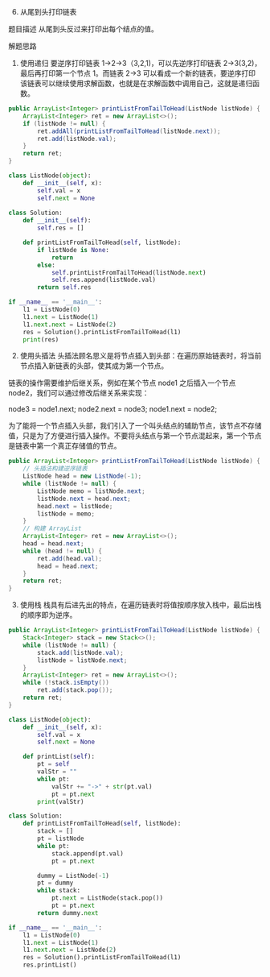 6. 从尾到头打印链表

题目描述
从尾到头反过来打印出每个结点的值。


解题思路
1. 使用递归
要逆序打印链表 1->2->3（3,2,1)，可以先逆序打印链表 2->3(3,2)，最后再打印第一个节点 1。而链表 2->3 可以看成一个新的链表，要逆序打印该链表可以继续使用求解函数，也就是在求解函数中调用自己，这就是递归函数。


```java
public ArrayList<Integer> printListFromTailToHead(ListNode listNode) {
    ArrayList<Integer> ret = new ArrayList<>();
    if (listNode != null) {
        ret.addAll(printListFromTailToHead(listNode.next));
        ret.add(listNode.val);
    }
    return ret;
}

```

```python
class ListNode(object):
    def __init__(self, x):
        self.val = x
        self.next = None
        
class Solution:
    def __init__(self):
        self.res = []

    def printListFromTailToHead(self, listNode):
        if listNode is None:
            return
        else:
            self.printListFromTailToHead(listNode.next)
            self.res.append(listNode.val)
        return self.res

if __name__ == '__main__':
    l1 = ListNode(0)
    l1.next = ListNode(1)
    l1.next.next = ListNode(2)
    res = Solution().printListFromTailToHead(l1)
    print(res)
```

2. 使用头插法
头插法顾名思义是将节点插入到头部：在遍历原始链表时，将当前节点插入新链表的头部，使其成为第一个节点。

链表的操作需要维护后继关系，例如在某个节点 node1 之后插入一个节点 node2，我们可以通过修改后继关系来实现：

node3 = node1.next;
node2.next = node3;
node1.next = node2;


为了能将一个节点插入头部，我们引入了一个叫头结点的辅助节点，该节点不存储值，只是为了方便进行插入操作。不要将头结点与第一个节点混起来，第一个节点是链表中第一个真正存储值的节点。


```java
public ArrayList<Integer> printListFromTailToHead(ListNode listNode) {
    // 头插法构建逆序链表
    ListNode head = new ListNode(-1);
    while (listNode != null) {
        ListNode memo = listNode.next;
        listNode.next = head.next;
        head.next = listNode;
        listNode = memo;
    }
    // 构建 ArrayList
    ArrayList<Integer> ret = new ArrayList<>();
    head = head.next;
    while (head != null) {
        ret.add(head.val);
        head = head.next;
    }
    return ret;
}

```

3. 使用栈
栈具有后进先出的特点，在遍历链表时将值按顺序放入栈中，最后出栈的顺序即为逆序。

```java
public ArrayList<Integer> printListFromTailToHead(ListNode listNode) {
    Stack<Integer> stack = new Stack<>();
    while (listNode != null) {
        stack.add(listNode.val);
        listNode = listNode.next;
    }
    ArrayList<Integer> ret = new ArrayList<>();
    while (!stack.isEmpty())
        ret.add(stack.pop());
    return ret;
}

```

```python
class ListNode(object):
    def __init__(self, x):
        self.val = x
        self.next = None

    def printList(self):
        pt = self
        valStr = ""
        while pt:
            valStr += "->" + str(pt.val)
            pt = pt.next
        print(valStr)

class Solution:
    def printListFromTailToHead(self, listNode):
        stack = []
        pt = listNode
        while pt:
            stack.append(pt.val)
            pt = pt.next

        dummy = ListNode(-1)
        pt = dummy
        while stack:
            pt.next = ListNode(stack.pop())
            pt = pt.next
        return dummy.next

if __name__ == '__main__':
    l1 = ListNode(0)
    l1.next = ListNode(1)
    l1.next.next = ListNode(2)
    res = Solution().printListFromTailToHead(l1)
    res.printList()
```
